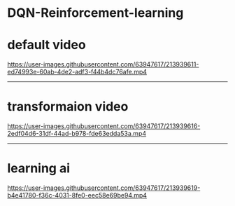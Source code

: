 # DQN-Reinforcement-learning


# default video
https://user-images.githubusercontent.com/63947617/213939611-ed74993e-60ab-4de2-adf3-f44b4dc76afe.mp4
_______
# transformaion video
https://user-images.githubusercontent.com/63947617/213939616-2edf04d6-31df-44ad-b978-fde63edda53a.mp4
_______
# learning ai
https://user-images.githubusercontent.com/63947617/213939619-b4e41780-f36c-4031-8fe0-eec58e69be94.mp4


